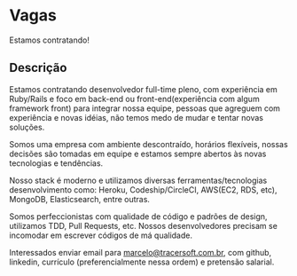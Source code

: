 Vagas
=====

Estamos contratando!

Descrição
---------

Estamos contratando desenvolvedor full-time pleno, com experiência em Ruby/Rails e foco em back-end ou front-end(experiência com algum framework front) para integrar nossa equipe, pessoas que agreguem com experiência e novas idéias, não temos medo de mudar e tentar novas soluções.

Somos uma empresa com ambiente descontraído, horários flexíveis, nossas decisões são tomadas em equipe e estamos sempre abertos às novas tecnologias e tendências.

Nosso stack é moderno e utilizamos diversas ferramentas/tecnologias desenvolvimento como: Heroku, Codeship/CircleCI, AWS(EC2, RDS, etc), MongoDB, Elasticsearch, entre outras.

Somos perfeccionistas com qualidade de código e padrões de design, utilizamos TDD, Pull Requests, etc. Nossos desenvolvedores precisam se incomodar em escrever códigos de má qualidade.

Interessados enviar email para marcelo@tracersoft.com.br, com github, linkedin, currículo (preferencialmente nessa ordem) e pretensão salarial.
